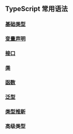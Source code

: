 ## TypeScript 常用语法

### [基础类型](./baseType.md)

### [变量声明](./variableDeclaration.md)

### [接口](./interface.md)

### [类](./class.md)

### [函数](./function.md)

### [泛型](./generics.md)

### [类型推新](./typeInference.md)

### 高级类型

